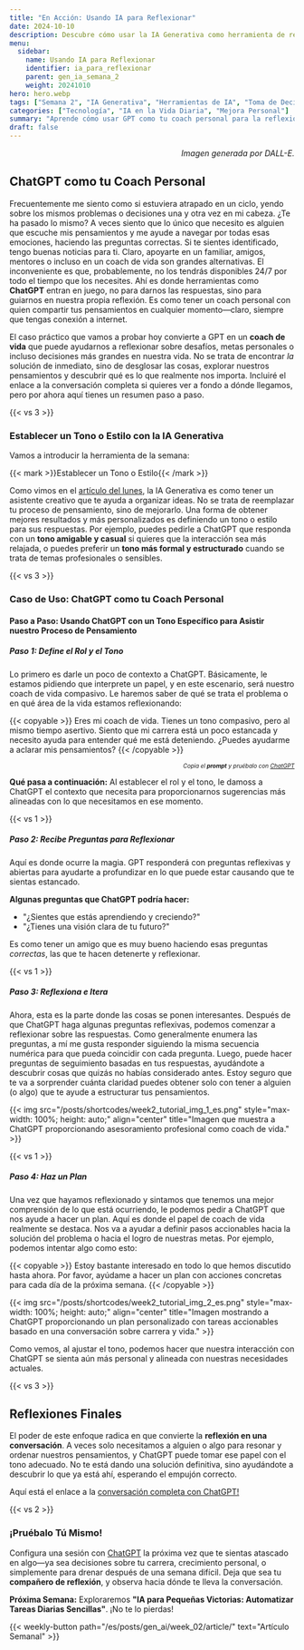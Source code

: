 ```yaml
---
title: "En Acción: Usando IA para Reflexionar"  
date: 2024-10-10
description: Descubre cómo usar la IA Generativa como herramienta de reflexión personal y toma de decisiones  
menu:  
  sidebar:  
    name: Usando IA para Reflexionar  
    identifier: ia_para_reflexionar  
    parent: gen_ia_semana_2
    weight: 20241010   
hero: hero.webp  
tags: ["Semana 2", "IA Generativa", "Herramientas de IA", "Toma de Decisiones", "Crecimiento Personal"]  
categories: ["Tecnología", "IA en la Vida Diaria", "Mejora Personal"]  
summary: "Aprende cómo usar GPT como tu coach personal para la reflexión y el crecimiento personal."  
draft: false  
---
```


<p style="text-align: right;">
<em>Imagen generada por DALL-E.</em>
</p>


## ChatGPT como tu Coach Personal

Frecuentemente me siento como si estuviera atrapado en un ciclo, yendo sobre los mismos problemas o decisiones una y otra vez en mi cabeza. ¿Te ha pasado lo mismo? A veces siento que lo único que necesito es alguien que escuche mis pensamientos y me ayude a navegar por todas esas emociones, haciendo las preguntas correctas. Si te sientes identificado, tengo buenas noticias para ti. Claro, apoyarte en un familiar, amigos, mentores o incluso en un coach de vida son grandes alternativas. El inconveniente es que, probablemente, no los tendrás disponibles 24/7 por todo el tiempo que los necesites. Ahí es donde herramientas como **ChatGPT** entran en juego, no para darnos las respuestas, sino para guiarnos en nuestra propia reflexión. Es como tener un coach personal con quien compartir tus pensamientos en cualquier momento—claro, siempre que tengas conexión a internet.

El caso práctico que vamos a probar hoy convierte a GPT en un **coach de vida** que puede ayudarnos a reflexionar sobre desafíos, metas personales o incluso decisiones más grandes en nuestra vida. No se trata de encontrar *la* solución de inmediato, sino de desglosar las cosas, explorar nuestros pensamientos y descubrir qué es lo que realmente nos importa. Incluiré el enlace a la conversación completa si quieres ver a fondo a dónde llegamos, pero por ahora aquí tienes un resumen paso a paso.

{{< vs 3 >}}

### Establecer un Tono o Estilo con la IA Generativa

Vamos a introducir la herramienta de la semana:

{{< mark >}}Establecer un Tono o Estilo{{< /mark >}}

Como vimos en el [artículo del lunes](/posts/gen_ai/week_02/article/), la IA Generativa es como tener un asistente creativo que te ayuda a organizar ideas. No se trata de reemplazar tu proceso de pensamiento, sino de mejorarlo. Una forma de obtener mejores resultados y más personalizados es definiendo un tono o estilo para sus respuestas. Por ejemplo, puedes pedirle a ChatGPT que responda con un **tono amigable y casual** si quieres que la interacción sea más relajada, o puedes preferir un **tono más formal y estructurado** cuando se trata de temas profesionales o sensibles.


{{< vs 3 >}}


### Caso de Uso: ChatGPT como tu Coach Personal

#### Paso a Paso: Usando ChatGPT con un Tono Específico para Asistir nuestro Proceso de Pensamiento

##### Paso 1: Define el Rol y el Tono

Lo primero es darle un poco de contexto a ChatGPT. Básicamente, le estamos pidiendo que interprete un papel, y en este escenario, será nuestro coach de vida compasivo. Le haremos saber de qué se trata el problema o en qué área de la vida estamos reflexionando:

{{< copyable >}}
Eres mi coach de vida. Tienes un tono compasivo, pero al mismo tiempo asertivo. Siento que mi carrera está un poco estancada y necesito ayuda para entender qué me está deteniendo. ¿Puedes ayudarme a aclarar mis pensamientos?
{{< /copyable >}}

<p style="text-align: right; font-size: 10px;">
<em>Copia el <b>prompt</b> y pruébalo con <a href="https://chatgpt.com">ChatGPT</a></em>
</p>

**Qué pasa a continuación:** Al establecer el rol y el tono, le damoss a ChatGPT el contexto que necesita para proporcionarnos sugerencias más alineadas con lo que necesitamos en ese momento.


{{< vs 1 >}}


##### Paso 2: Recibe Preguntas para Reflexionar

Aquí es donde ocurre la magia. GPT responderá con preguntas reflexivas y abiertas para ayudarte a profundizar en lo que puede estar causando que te sientas estancado.

**Algunas preguntas que ChatGPT podría hacer:**
- "¿Sientes que estás aprendiendo y creciendo?"
- "¿Tienes una visión clara de tu futuro?"

Es como tener un amigo que es muy bueno haciendo esas preguntas *correctas*, las que te hacen detenerte y reflexionar.


{{< vs 1 >}}


##### Paso 3: Reflexiona e Itera

Ahora, esta es la parte donde las cosas se ponen interesantes. Después de que ChatGPT haga algunas preguntas reflexivas, podemos comenzar a reflexionar sobre las respuestas. Como generalmente enumera las preguntas, a mí me gusta responder siguiendo la misma secuencia numérica para que pueda coincidir con cada pregunta. Luego, puede hacer preguntas de seguimiento basadas en tus respuestas, ayudándote a descubrir cosas que quizás no habías considerado antes. Estoy seguro que te va a sorprender cuánta claridad puedes obtener solo con tener a alguien (o algo) que te ayude a estructurar tus pensamientos.


{{< img src="/posts/shortcodes/week2_tutorial_img_1_es.png" style="max-width: 100%; height: auto;" align="center" title="Imagen que muestra a ChatGPT proporcionando asesoramiento profesional como coach de vida." >}}


{{< vs 1 >}}


##### Paso 4: Haz un Plan

Una vez que hayamos reflexionado y sintamos que tenemos una mejor comprensión de lo que está ocurriendo, le podemos pedir a ChatGPT que nos ayude a hacer un plan. Aquí es donde el papel de coach de vida realmente se destaca. Nos va a ayudar a definir pasos accionables hacia la solución del problema o hacia el logro de nuestras metas. Por ejemplo, podemos intentar algo como esto:

{{< copyable >}}
Estoy bastante interesado en todo lo que hemos discutido hasta ahora. Por favor, ayúdame a hacer un plan con acciones concretas para cada día de la próxima semana.
{{< /copyable >}}

{{< img src="/posts/shortcodes/week2_tutorial_img_2_es.png" style="max-width: 100%; height: auto;" align="center" title="Imagen mostrando a ChatGPT proporcionando un plan personalizado con tareas accionables basado en una conversación sobre carrera y vida." >}}


Como vemos, al ajustar el tono, podemos hacer que nuestra interacción con ChatGPT se sienta aún más personal y alineada con nuestras necesidades actuales.


{{< vs 3 >}}


## Reflexiones Finales

El poder de este enfoque radica en que convierte la **reflexión en una conversación**. A veces solo necesitamos a alguien o algo para resonar y ordenar nuestros pensamientos, y ChatGPT puede tomar ese papel con el tono adecuado. No te está dando una solución definitiva, sino ayudándote a descubrir lo que ya está ahí, esperando el empujón correcto.


Aquí está el enlace a la [conversación completa con ChatGPT!](https://chatgpt.com/share/67084cd5-a5bc-8003-b2b7-cb80a13b5894)


{{< vs 2 >}}


### ¡Pruébalo Tú Mismo!
Configura una sesión con [ChatGPT](https://chatgpt.com) la próxima vez que te sientas atascado en algo—ya sea decisiones sobre tu carrera, crecimiento personal, o simplemente para drenar después de una semana difícil. Deja que sea tu **compañero de reflexión**, y observa hacia dónde te lleva la conversación.

**Próxima Semana:** Exploraremos **"IA para Pequeñas Victorias: Automatizar Tareas Diarias Sencillas"**. ¡No te lo pierdas!

{{< weekly-button path="/es/posts/gen_ai/week_02/article/" text="Artículo Semanal" >}}
